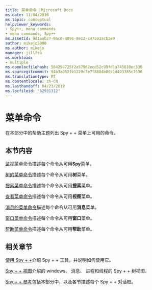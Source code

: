 ```yaml
---
title: 菜单命令 |Microsoft Docs
ms.date: 11/04/2016
ms.topic: conceptual
helpviewer_keywords:
- Spy++, menu commands
- menu commands, Spy++
ms.assetid: 9d1aab27-9ac0-4096-8e12-c47503acb2e9
author: mikejo5000
ms.author: mikejo
manager: jillfra
ms.workload:
- multiple
ms.openlocfilehash: 584298725f2a57962ecd52c99fd1a745610ec336
ms.sourcegitcommit: 94b3a052fb1229c7e7f8804b09c1d403385c7630
ms.translationtype: MT
ms.contentlocale: zh-CN
ms.lasthandoff: 04/23/2019
ms.locfileid: "62931312"
---
```

# <a name="menu-commands"></a>菜单命令
在本部分中的帮助主题列出 Spy + + 菜单上可用的命令。

## <a name="in-this-section"></a>本节内容
 [监视菜单命令](../debugger/spy-menu-commands.md)描述每个命令从可用**Spy**菜单。

 [树的菜单命令](../debugger/tree-menu-commands.md)描述每个命令从可用**树**菜单。

 [搜索菜单命令](../debugger/search-menu-commands.md)描述每个命令从可用**搜索**菜单。

 [查看菜单命令](../debugger/view-menu-commands.md)描述每个命令从可用**视图**菜单。

 [消息的菜单命令](../debugger/messages-menu-commands.md)描述每个命令从可用**消息**菜单。

 [窗口菜单命令](../debugger/window-menu-commands.md)描述每个命令从可用**窗口**菜单。

 [帮助菜单命令](../debugger/help-menu-commands.md)描述每个命令从可用**帮助**菜单。

## <a name="related-sections"></a>相关章节
 [使用 Spy + +](../debugger/using-spy-increment.md)介绍 Spy + + 工具，并说明如何使用它。

 [Spy + + 视图](../debugger/spy-increment-views.md)介绍的 windows、 消息、 进程和线程的 Spy + + 树视图。

 [Spy + + 参考](../debugger/spy-increment-reference.md)包括本部分中，以及各节描述每个 Spy + + 对话框。